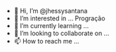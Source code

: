 - 👋 Hi, I’m @jhessysantana
- 👀 I’m interested in ... Progração
- 🌱 I’m currently learning ...
- 💞️ I’m looking to collaborate on ...
- 📫 How to reach me ...

<!---
jhessysan/jhessysan is a ✨ special ✨ repository because its `README.md` (this file) appears on your GitHub profile.
You can click the Preview link to take a look at your changes.
--->
